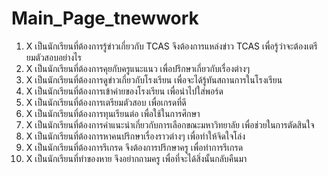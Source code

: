 # Main_Page_tnewwork
 
1. X เป็นนักเรียนที่ต้องการรู้ข่าวเกี่ยวกับ TCAS จึงต้องการแหล่งข่าว TCAS เพื่อรู้ว่าจะต้องเตรียมตัวสอบอย่างไร
2. X เป็นนักเรียนที่ต้องการคุยกับครูแนะแนว เพื่อปรึกษาเกี่ยวกับเรื่องต่างๆ
3. X เป็นนักเรียนที่ต้องการดูข่าวเกี่ยวกับโรงเรียน เพื่อจะได้รู้ทันสถานการในโรงเรียน
4. X เป็นนักเรียนที่ต้องการเข้าค่ายของโรงเรียน เพื่อนำไปใส่พอร์ด
5. X เป็นนักเรียนที่ต้องการเตรียมตัวสอบ เพื่อเกรดที่ดี
6. X เป็นนักเรียนที่ต้องการทุนเรียนต่อ เพื่อใช้ในการศึกษา
7. X เป็นนักเรียนที่ต้องการคำแนะนำเกี่ยวกับการเลือกขณะมหาวิทยาลัย เพื่อช่วยในการตัดสินใจ
8. X เป็นนักเรียนที่ต้องการหาคนปรึกษาเรื่องราวต่างๆ เพื่อทำให้จิดใจโล่ง
9. X เป็นนักเรียนที่ต้องการรึเกรด จึงต้องการปรึกษาครู เพื่อทำการรึเกรด
10. X เป็นนักเรียนที่ทำของหาย จึงอย่ากถามครู เพื่อที่จะได้สิ่งนั้นกลับคืนมา